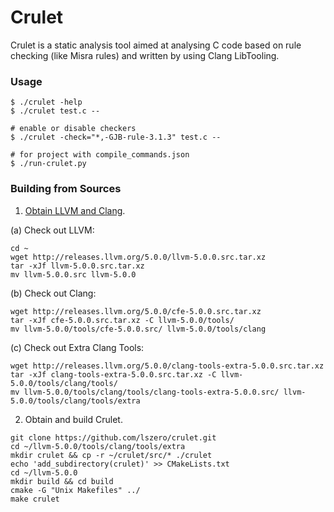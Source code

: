 # Crulet
Crulet is a static analysis tool aimed at analysing C code based on rule checking (like Misra rules) and written by using Clang LibTooling.

### Usage

```shell
$ ./crulet -help
$ ./crulet test.c --

# enable or disable checkers
$ ./crulet -check="*,-GJB-rule-3.1.3" test.c --

# for project with compile_commands.json
$ ./run-crulet.py
```

### Building from Sources

1. [Obtain LLVM and Clang](http://clang.llvm.org/get_started.html).

(a) Check out LLVM:

```
cd ~
wget http://releases.llvm.org/5.0.0/llvm-5.0.0.src.tar.xz
tar -xJf llvm-5.0.0.src.tar.xz
mv llvm-5.0.0.src llvm-5.0.0
```

(b) Check out Clang:

```
wget http://releases.llvm.org/5.0.0/cfe-5.0.0.src.tar.xz
tar -xJf cfe-5.0.0.src.tar.xz -C llvm-5.0.0/tools/
mv llvm-5.0.0/tools/cfe-5.0.0.src/ llvm-5.0.0/tools/clang
```

(c) Check out Extra Clang Tools:

```
wget http://releases.llvm.org/5.0.0/clang-tools-extra-5.0.0.src.tar.xz
tar -xJf clang-tools-extra-5.0.0.src.tar.xz -C llvm-5.0.0/tools/clang/tools/
mv llvm-5.0.0/tools/clang/tools/clang-tools-extra-5.0.0.src/ llvm-5.0.0/tools/clang/tools/extra
```

2. Obtain and build Crulet.

```
git clone https://github.com/lszero/crulet.git
cd ~/llvm-5.0.0/tools/clang/tools/extra
mkdir crulet && cp -r ~/crulet/src/* ./crulet
echo 'add_subdirectory(crulet)' >> CMakeLists.txt
cd ~/llvm-5.0.0
mkdir build && cd build
cmake -G "Unix Makefiles" ../
make crulet
```

